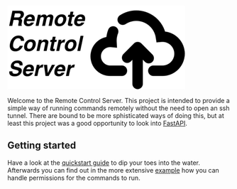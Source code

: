 ![Remote Control Server logo](./img/remote-control-server-logo.png)

Welcome to the Remote Control Server. This project is intended to provide a simple way of running commands remotely without the need to open an ssh tunnel. There are bound to be more sphisticated ways of doing this, but at least this project was a good opportunity to look into [FastAPI](https://fastapi.tiangolo.com).

## Getting started

Have a look at the [quickstart guide](quickstart.md) to dip your toes into the water. Afterwards you can find out in the more extensive [example](example.md) how you can handle permissions for the commands to run.
